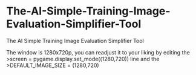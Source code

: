 # The-AI-Simple-Training-Image-Evaluation-Simplifier-Tool
The AI Simple Training Image Evaluation Simplifier Tool

The window is 1280x720p, you can readjust it to your liking by editing the >screen = pygame.display.set_mode((1280,720)) line and the >DEFAULT_IMAGE_SIZE = (1280,720)